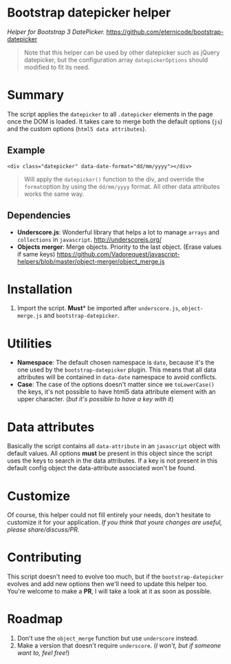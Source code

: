 Bootstrap datepicker helper
===========================

*Helper for Bootstrap 3 DatePicker.*
https://github.com/eternicode/bootstrap-datepicker

> Note that this helper can be used by other datepicker such as jQuery datepicker, but the configuration array `datepickerOptions` should modified to fit its need.


# Summary

The script applies the `datepicker` to all `.datepicker` elements in the page once the DOM is loaded.
It takes care to merge both the default options (`js`) and the custom options (`html5 data attributes`).

## Example

`<div class="datepicker" data-date-format="dd/mm/yyyy"></div>`

> Will apply the `datepicker()` function to the div, and override the `format`option by using the `dd/mm/yyyy` format. 
> All other data attributes works the same way.
 
## Dependencies

- **Underscore.js**: Wonderful library that helps a lot to manage `arrays` and `collections` in `javascript`. http://underscorejs.org/
- **Objects merger**: Merge objects. Priority to the last object. (Erase values if same keys) https://github.com/Vadorequest/javascript-helpers/blob/master/object-merger/object_merge.js

# Installation
1. Import the script. **Must*** be imported after `underscore.js`, `object-merge.js` and `bootstrap-datepicker`.

# Utilities

- **Namespace**: The default chosen namespace is `date`, because it's the one used by the `bootstrap-datepicker` plugin. This means that all data attributes will be contained in `data-date` namespace to avoid conflicts.
- **Case**: The case of the options doesn't matter since we `toLowerCase()` the keys, it's not possible to have html5 data attribute element with an upper character. (*but it's possible to have a key with it*)

# Data attributes

Basically the script contains all `data-attribute` in an `javascript` object with default values. All options **must** be present in this object since the script uses the keys to search in the data attributes. If a key is not present in this default config object the data-attribute associated won't be found.

# Customize

Of course, this helper could not fill entirely your needs, don't hesitate to customize it for your application. *If you think that youre changes are useful, please share/discuss/PR.*

# Contributing

This script doesn't need to evolve too much, but if the `bootstrap-datepicker` evolves and add new options then we'll need to update this helper too. You're welcome to make a **PR**, I will take a look at it as soon as possible. 

# Roadmap

1. Don't use the `object_merge` function but use `underscore` instead.
2. Make a version that doesn't require `underscore`. (*I won't, but if someone want to, feel free!*)